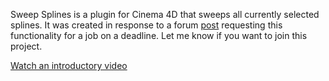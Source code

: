 Sweep Splines is a plugin for Cinema 4D that sweeps all currently selected splines. It was created in response to a forum [post](http://www.c4dcafe.com/ipb/topic/62159-c4d-script-needed/) requesting this functionality for a job on a deadline. Let me know if you want to join this project.

[Watch an introductory video](http://youtu.be/1ZNjoZILLUE)